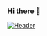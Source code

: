 ### Hi there 👋
[![Header](https://www.linkedin.com/in/willbenedict/detail/background-image/ "Header")](https://www.linkedin.com/in/willbenedict/)

<!--
**wjb108/wjb108** is a ✨ _special_ ✨ repository because its `README.md` (this file) appears on your GitHub profile.

Here are some ideas to get you started:

- 🔭 I’m currently working on ...
- 🌱 I’m currently learning ...
- 👯 I’m looking to collaborate on ...
- 🤔 I’m looking for help with ...
- 💬 Ask me about ...
- 📫 How to reach me: ...
- 😄 Pronouns: ...
- ⚡ Fun fact: ...
-->
